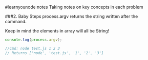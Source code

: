 #learnyounode notes
Taking notes on key concepts in each problem

###2. Baby Steps
process.argv returns the string written after the command.

Keep in mind the elements in array will all be String!

```javascript
console.log(process.argv);

//cmd: node test.js 1 2 3
// Returns ['node', 'test.js', '1', '2', '3']
```
